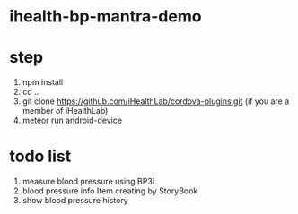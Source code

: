 # ihealth-bp-mantra-demo

# step
1. npm install
2. cd ..
3. git clone https://github.com/iHealthLab/cordova-plugins.git (if you are a member of iHealthLab)
4. meteor run android-device

# todo list
1. measure blood pressure using BP3L
2. blood pressure info Item creating by StoryBook
3. show blood pressure history
